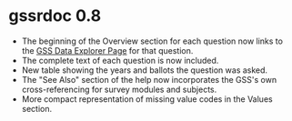 # gssrdoc 0.8

- The beginning of the Overview section for each question now links to the [GSS Data Explorer Page](https://gssdataexplorer.norc.org) for that question. 
- The complete text of each question is now included. 
- New table showing the years and ballots the question was asked. 
- The "See Also" section of the help now incorporates the GSS's own cross-referencing for survey modules and subjects.
- More compact representation of missing value codes in the Values section.

